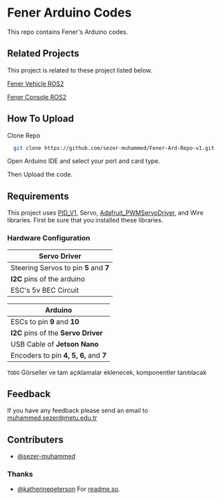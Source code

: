 
# Fener Arduino Codes

This repo contains Fener's Arduino codes.


## Related Projects

This project is related to these project listed below.

[Fener Vehicle ROS2](https://github.com/sezer-muhammed/Fener-Vehicle-Repo-v1)

[Fener Console ROS2](https://github.com/sezer-muhammed/Fener-Console-Repo-v1)
  
## How To Upload

Clone Repo

```bash
  git clone https://github.com/sezer-muhammed/Fener-Ard-Repo-v1.git
```

Open Arduino IDE and select your port and card type. 

Then Upload the code.

  
## Requirements

This project uses [PID_V1](https://github.com/br3ttb/Arduino-PID-Library), Servo, [Adafruit_PWMServoDriver](https://github.com/adafruit/Adafruit-PWM-Servo-Driver-Library), and Wire libraries.
First be sure that you installed these libraries.

### Hardware Configuration 

| **Servo Driver** | 
| ----------------------------- |
| Steering Servos to pin **5** and **7** |
| **I2C** pins of the arduino |
| ESC's 5v BEC Circuit |


| **Arduino** | 
| ----------------------------- |
| ESCs to pin **9** and **10** |
| **I2C** pins of the **Servo Driver** |
| USB Cable of **Jetson Nano** |
| Encoders to pin **4, 5, 6,** and **7** |


`TODO` Görseller ve tam açıklamalar eklenecek, komponentler tanıtılacak

## Feedback

If you have any feedback please send an email to muhammed.sezer@metu.edu.tr

  
## Contributers

- [@sezer-muhammed](https://www.youtube.com/c/IMSezer)

### Thanks

- [@katherinepeterson](https://www.github.com/octokatherine) For [readme.so]().

  
